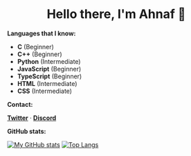 <h1 align=center>Hello there, I'm Ahnaf 👋</h1>

**Languages that I know:**

- **C** (Beginner)
- **C++** (Beginner)
- **Python** (Intermediate)
- **JavaScript** (Beginner)
- **TypeScript** (Beginner)
- **HTML** (Intermediate)
- **CSS** (Intermediate)

**Contact:**

[**Twitter**](https://twitter.com/ahnafalnafis) &middot; [**Discord**](https://discordapp.com/users/1091359138321268828)

**GitHub stats:**

[![My GitHub stats](https://github-readme-stats.vercel.app/api?username=ahnafalnafis&show_icons=true&count_private=true)](https://github.com/anuraghazra/github-readme-stats)
[![Top Langs](https://github-readme-stats.vercel.app/api/top-langs/?username=ahnafalnafis&)](https://github.com/anuraghazra/github-readme-stats)
